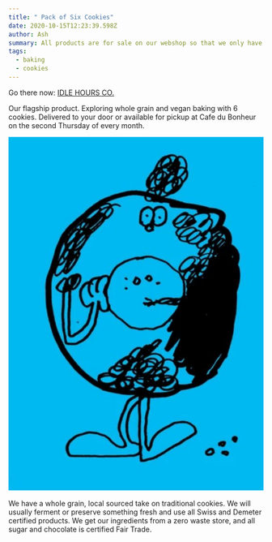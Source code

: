 ```yaml
---
title: " Pack of Six Cookies"
date: 2020-10-15T12:23:39.598Z
author: Ash
summary: All products are for sale on our webshop so that we only have to pay one fee!
tags:
  - baking
  - cookies
---
```

Go there now: [IDLE HOURS CO.](https://www.idlehours.co/shop)

Our flagship product. Exploring whole grain and vegan baking with 6 cookies. Delivered to your door or available for pickup at Cafe du Bonheur on the second Thursday of every month. 

![A cookie illustration](/static/img/cooki.jpg "Cookie Monsta")

We have a whole grain, local sourced take on traditional cookies. We will usually ferment or preserve something fresh and use all Swiss and Demeter certified products. We get our ingredients from a zero waste store, and all sugar and chocolate is certified Fair Trade.